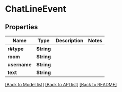 # ChatLineEvent

## Properties

Name | Type | Description | Notes
------------ | ------------- | ------------- | -------------
**r#type** | **String** |  | 
**room** | **String** |  | 
**username** | **String** |  | 
**text** | **String** |  | 

[[Back to Model list]](../README.md#documentation-for-models) [[Back to API list]](../README.md#documentation-for-api-endpoints) [[Back to README]](../README.md)


